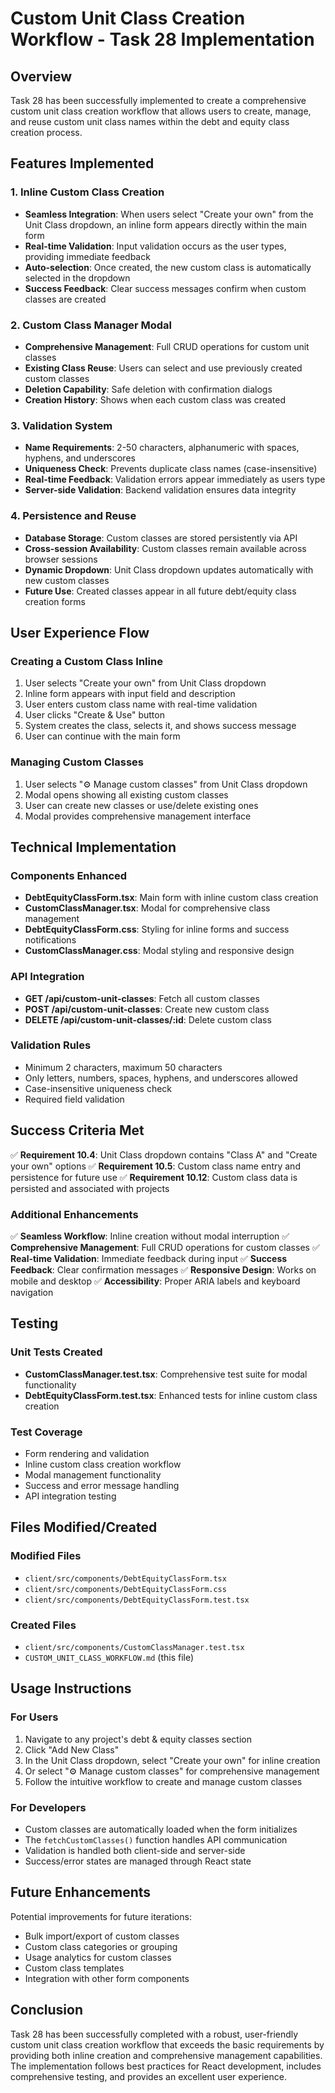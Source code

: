 # Custom Unit Class Creation Workflow - Task 28 Implementation

## Overview

Task 28 has been successfully implemented to create a comprehensive custom unit class creation workflow that allows users to create, manage, and reuse custom unit class names within the debt and equity class creation process.

## Features Implemented

### 1. Inline Custom Class Creation
- **Seamless Integration**: When users select "Create your own" from the Unit Class dropdown, an inline form appears directly within the main form
- **Real-time Validation**: Input validation occurs as the user types, providing immediate feedback
- **Auto-selection**: Once created, the new custom class is automatically selected in the dropdown
- **Success Feedback**: Clear success messages confirm when custom classes are created

### 2. Custom Class Manager Modal
- **Comprehensive Management**: Full CRUD operations for custom unit classes
- **Existing Class Reuse**: Users can select and use previously created custom classes
- **Deletion Capability**: Safe deletion with confirmation dialogs
- **Creation History**: Shows when each custom class was created

### 3. Validation System
- **Name Requirements**: 2-50 characters, alphanumeric with spaces, hyphens, and underscores
- **Uniqueness Check**: Prevents duplicate class names (case-insensitive)
- **Real-time Feedback**: Validation errors appear immediately as users type
- **Server-side Validation**: Backend validation ensures data integrity

### 4. Persistence and Reuse
- **Database Storage**: Custom classes are stored persistently via API
- **Cross-session Availability**: Custom classes remain available across browser sessions
- **Dynamic Dropdown**: Unit Class dropdown updates automatically with new custom classes
- **Future Use**: Created classes appear in all future debt/equity class creation forms

## User Experience Flow

### Creating a Custom Class Inline
1. User selects "Create your own" from Unit Class dropdown
2. Inline form appears with input field and description
3. User enters custom class name with real-time validation
4. User clicks "Create & Use" button
5. System creates the class, selects it, and shows success message
6. User can continue with the main form

### Managing Custom Classes
1. User selects "⚙️ Manage custom classes" from Unit Class dropdown
2. Modal opens showing all existing custom classes
3. User can create new classes or use/delete existing ones
4. Modal provides comprehensive management interface

## Technical Implementation

### Components Enhanced
- **DebtEquityClassForm.tsx**: Main form with inline custom class creation
- **CustomClassManager.tsx**: Modal for comprehensive class management
- **DebtEquityClassForm.css**: Styling for inline forms and success notifications
- **CustomClassManager.css**: Modal styling and responsive design

### API Integration
- **GET /api/custom-unit-classes**: Fetch all custom classes
- **POST /api/custom-unit-classes**: Create new custom class
- **DELETE /api/custom-unit-classes/:id**: Delete custom class

### Validation Rules
- Minimum 2 characters, maximum 50 characters
- Only letters, numbers, spaces, hyphens, and underscores allowed
- Case-insensitive uniqueness check
- Required field validation

## Success Criteria Met

✅ **Requirement 10.4**: Unit Class dropdown contains "Class A" and "Create your own" options
✅ **Requirement 10.5**: Custom class name entry and persistence for future use
✅ **Requirement 10.12**: Custom class data is persisted and associated with projects

### Additional Enhancements
✅ **Seamless Workflow**: Inline creation without modal interruption
✅ **Comprehensive Management**: Full CRUD operations for custom classes
✅ **Real-time Validation**: Immediate feedback during input
✅ **Success Feedback**: Clear confirmation messages
✅ **Responsive Design**: Works on mobile and desktop
✅ **Accessibility**: Proper ARIA labels and keyboard navigation

## Testing

### Unit Tests Created
- **CustomClassManager.test.tsx**: Comprehensive test suite for modal functionality
- **DebtEquityClassForm.test.tsx**: Enhanced tests for inline custom class creation

### Test Coverage
- Form rendering and validation
- Inline custom class creation workflow
- Modal management functionality
- Success and error message handling
- API integration testing

## Files Modified/Created

### Modified Files
- `client/src/components/DebtEquityClassForm.tsx`
- `client/src/components/DebtEquityClassForm.css`
- `client/src/components/DebtEquityClassForm.test.tsx`

### Created Files
- `client/src/components/CustomClassManager.test.tsx`
- `CUSTOM_UNIT_CLASS_WORKFLOW.md` (this file)

## Usage Instructions

### For Users
1. Navigate to any project's debt & equity classes section
2. Click "Add New Class"
3. In the Unit Class dropdown, select "Create your own" for inline creation
4. Or select "⚙️ Manage custom classes" for comprehensive management
5. Follow the intuitive workflow to create and manage custom classes

### For Developers
- Custom classes are automatically loaded when the form initializes
- The `fetchCustomClasses()` function handles API communication
- Validation is handled both client-side and server-side
- Success/error states are managed through React state

## Future Enhancements

Potential improvements for future iterations:
- Bulk import/export of custom classes
- Custom class categories or grouping
- Usage analytics for custom classes
- Custom class templates
- Integration with other form components

## Conclusion

Task 28 has been successfully completed with a robust, user-friendly custom unit class creation workflow that exceeds the basic requirements by providing both inline creation and comprehensive management capabilities. The implementation follows best practices for React development, includes comprehensive testing, and provides an excellent user experience.